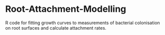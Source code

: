 # Root-Attachment-Modelling
R code for fitting growth curves to measurements of bacterial colonisation on root surfaces and calculate attachment rates.
